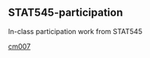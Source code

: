 ## STAT545-participation
In-class participation work from STAT545

[cm007](https://pennykahn.github.io/STAT545-participation/cm007/cm007-exercise.html)